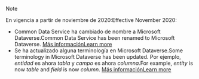 > [!NOTE]
> <span data-ttu-id="63ebd-101">En vigencia a partir de noviembre de 2020:</span><span class="sxs-lookup"><span data-stu-id="63ebd-101">Effective November 2020:</span></span>
> - <span data-ttu-id="63ebd-102">Common Data Service ha cambiado de nombre a Microsoft Dataverse.</span><span class="sxs-lookup"><span data-stu-id="63ebd-102">Common Data Service has been renamed to Microsoft Dataverse.</span></span> [<span data-ttu-id="63ebd-103">Más información</span><span class="sxs-lookup"><span data-stu-id="63ebd-103">Learn more</span></span>](https://aka.ms/PAuAppBlog)
> - <span data-ttu-id="63ebd-104">Se ha actualizado alguna terminología en Microsoft Dataverse.</span><span class="sxs-lookup"><span data-stu-id="63ebd-104">Some terminology in Microsoft Dataverse has been updated.</span></span> <span data-ttu-id="63ebd-105">Por ejemplo, *entidad* es ahora *tabla* y *campo* es ahora *columna*.</span><span class="sxs-lookup"><span data-stu-id="63ebd-105">For example, *entity* is now *table* and *field* is now *column*.</span></span> [<span data-ttu-id="63ebd-106">Más información</span><span class="sxs-lookup"><span data-stu-id="63ebd-106">Learn more</span></span>](https://go.microsoft.com/fwlink/?linkid=2147247)